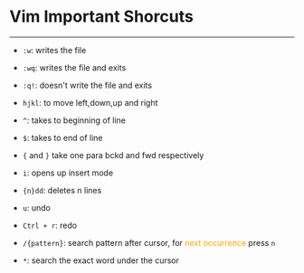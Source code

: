 # Vim Important Shorcuts 
***

- ```:w```: writes the file

- ```:wq```: writes the file and exits

- ```:q!```: doesn't write the file and exits

- ```hjkl```: to move left,down,up and right

- ```^```: takes to beginning of line

- ```$```: takes to end of line

- ```{``` and ```}``` take one para bckd and fwd respectively

- ```i```: opens up insert mode

- ```{n}dd```: deletes n lines

- ```u```: undo

- ```Ctrl + r```: redo

- ```/{pattern}```: search pattern after cursor, for <font color="orange">next occurrence</font> press ```n```

- ```*```: search the exact word under the cursor



